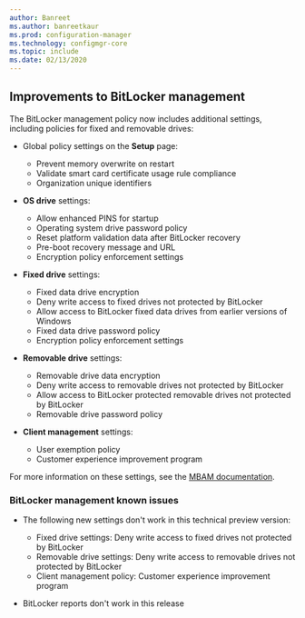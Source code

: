 ```yaml
---
author: Banreet
ms.author: banreetkaur
ms.prod: configuration-manager
ms.technology: configmgr-core
ms.topic: include
ms.date: 02/13/2020
---
```


## <a name="bkmk_bitlocker"></a> Improvements to BitLocker management

<!--5925683-->

The BitLocker management policy now includes additional settings, including policies for fixed and removable drives:

- Global policy settings on the **Setup** page:

  - Prevent memory overwrite on restart
  - Validate smart card certificate usage rule compliance
  - Organization unique identifiers

- **OS drive** settings:

  - Allow enhanced PINS for startup
  - Operating system drive password policy
  - Reset platform validation data after BitLocker recovery
  - Pre-boot recovery message and URL
  - Encryption policy enforcement settings

- **Fixed drive** settings:

  - Fixed data drive encryption
  - Deny write access to fixed drives not protected by BitLocker
  - Allow access to BitLocker fixed data drives from earlier versions of Windows
  - Fixed data drive password policy
  - Encryption policy enforcement settings

- **Removable drive** settings:

  - Removable drive data encryption
  - Deny write access to removable drives not protected by BitLocker
  - Allow access to BitLocker protected removable drives not protected by BitLocker
  - Removable drive password policy

- **Client management** settings:

  - User exemption policy
  - Customer experience improvement program

For more information on these settings, see the [MBAM documentation](/microsoft-desktop-optimization-pack/mbam-v25/planning-for-mbam-25-group-policy-requirements).

### BitLocker management known issues

- The following new settings don't work in this technical preview version:

  - Fixed drive settings: Deny write access to fixed drives not protected by BitLocker
  - Removable drive settings: Deny write access to removable drives not protected by BitLocker
  - Client management policy: Customer experience improvement program

- BitLocker reports don't work in this release